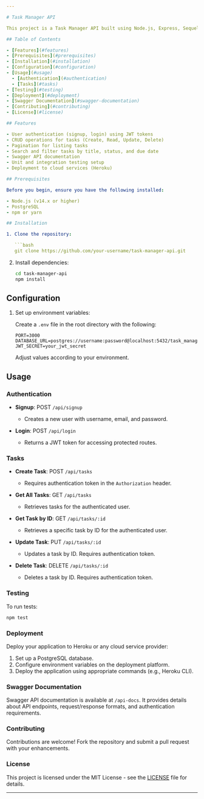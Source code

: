 ```yaml
---

# Task Manager API

This project is a Task Manager API built using Node.js, Express, Sequelize (with PostgreSQL), and JWT for authentication.

## Table of Contents

- [Features](#features)
- [Prerequisites](#prerequisites)
- [Installation](#installation)
- [Configuration](#configuration)
- [Usage](#usage)
  - [Authentication](#authentication)
  - [Tasks](#tasks)
- [Testing](#testing)
- [Deployment](#deployment)
- [Swagger Documentation](#swagger-documentation)
- [Contributing](#contributing)
- [License](#license)

## Features

- User authentication (signup, login) using JWT tokens
- CRUD operations for tasks (Create, Read, Update, Delete)
- Pagination for listing tasks
- Search and filter tasks by title, status, and due date
- Swagger API documentation
- Unit and integration testing setup
- Deployment to cloud services (Heroku)

## Prerequisites

Before you begin, ensure you have the following installed:

- Node.js (v14.x or higher)
- PostgreSQL
- npm or yarn

## Installation

1. Clone the repository:

   ```bash
   git clone https://github.com/your-username/task-manager-api.git
   ```

2. Install dependencies:

   ```bash
   cd task-manager-api
   npm install
   ```

## Configuration

1. Set up environment variables:

   Create a `.env` file in the root directory with the following:

   ```plaintext
   PORT=3000
   DATABASE_URL=postgres://username:password@localhost:5432/task_manager_db
   JWT_SECRET=your_jwt_secret
   ```

   Adjust values according to your environment.

## Usage

### Authentication

- **Signup**: POST `/api/signup`
  - Creates a new user with username, email, and password.

- **Login**: POST `/api/login`
  - Returns a JWT token for accessing protected routes.

### Tasks

- **Create Task**: POST `/api/tasks`
  - Requires authentication token in the `Authorization` header.

- **Get All Tasks**: GET `/api/tasks`
  - Retrieves tasks for the authenticated user.

- **Get Task by ID**: GET `/api/tasks/:id`
  - Retrieves a specific task by ID for the authenticated user.

- **Update Task**: PUT `/api/tasks/:id`
  - Updates a task by ID. Requires authentication token.

- **Delete Task**: DELETE `/api/tasks/:id`
  - Deletes a task by ID. Requires authentication token.

### Testing

To run tests:

```bash
npm test
```

### Deployment

Deploy your application to Heroku or any cloud service provider:

1. Set up a PostgreSQL database.
2. Configure environment variables on the deployment platform.
3. Deploy the application using appropriate commands (e.g., Heroku CLI).

### Swagger Documentation

Swagger API documentation is available at `/api-docs`. It provides details about API endpoints, request/response formats, and authentication requirements.

### Contributing

Contributions are welcome! Fork the repository and submit a pull request with your enhancements.

### License

This project is licensed under the MIT License - see the [LICENSE](LICENSE) file for details.

---
```


